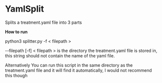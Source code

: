 # YamlSplit
Splits a treatment.yaml file into 3 parts


**How to run**

python3 splitter.py -f < filepath >

--filepath [-f] < filepath > is the directory the treatment.yaml file is stored in, this string should not contain the name of the yaml file.

Alternatively
You can run this script in the same directory as the treatment.yaml file and it will find it automatically, I would not recommend this though
